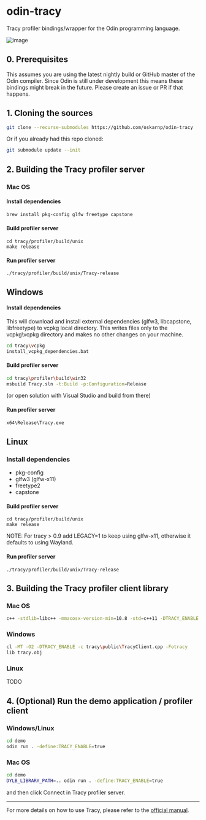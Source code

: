 # odin-tracy
Tracy profiler bindings/wrapper for the Odin programming language.

![image](https://user-images.githubusercontent.com/6025293/111910080-3411b000-8a60-11eb-9be0-8c80a1d5831c.png)


## 0. Prerequisites
This assumes you are using the latest nightly build or GitHub master of the Odin compiler.   Since Odin is still under development this means these bindings might break in the future. Please create an issue or PR if that happens.

## 1. Cloning the sources
```sh
git clone --recurse-submodules https://github.com/oskarnp/odin-tracy
```
Or if you already had this repo cloned:
```sh
git submodule update --init
```

## 2. Building the Tracy profiler server

### Mac OS
#### Install dependencies
```sh
brew install pkg-config glfw freetype capstone
```
#### Build profiler server
```
cd tracy/profiler/build/unix
make release
```
#### Run profiler server
```
./tracy/profiler/build/unix/Tracy-release
```

## Windows
#### Install dependencies
This will download and install external dependencies (glfw3, libcapstone, libfreetype) to vcpkg local directory. This writes files only to the vcpkg\vcpkg directory and makes no other changes on your machine.
```sh
cd tracy\vcpkg
install_vcpkg_dependencies.bat
```
#### Build profiler server
```sh
cd tracy\profiler\build\win32
msbuild Tracy.sln -t:Build -p:Configuration=Release
```
(or open solution with Visual Studio and build from there)
#### Run profiler server
```sh
x64\Release\Tracy.exe
```

## Linux

### Install dependencies
* pkg-config
* glfw3 (glfw-x11)
* freetype2
* capstone

#### Build profiler server
```
cd tracy/profiler/build/unix
make release
```
NOTE: For tracy > 0.9 add LEGACY=1 to keep using glfw-x11, otherwise it defaults to using Wayland.

#### Run profiler server
```
./tracy/profiler/build/unix/Tracy-release
```

## 3. Building the Tracy profiler client library

### Mac OS
```sh
c++ -stdlib=libc++ -mmacosx-version-min=10.8 -std=c++11 -DTRACY_ENABLE -O2 -dynamiclib tracy/TracyClient.cpp  -o tracy.dylib
```
### Windows
```sh
cl -MT -O2 -DTRACY_ENABLE -c tracy\public\TracyClient.cpp -Fotracy
lib tracy.obj
```
### Linux
TODO

## 4. (Optional) Run the demo application / profiler client

### Windows/Linux
```sh
cd demo
odin run . -define:TRACY_ENABLE=true
```
### Mac OS
```sh
cd demo
DYLB_LIBRARY_PATH=.. odin run . -define:TRACY_ENABLE=true
```

and then click Connect in Tracy profiler server.


---

For more details on how to use Tracy, please refer to the [official manual](https://github.com/wolfpld/tracy/releases/download/v0.9/tracy.pdf).
